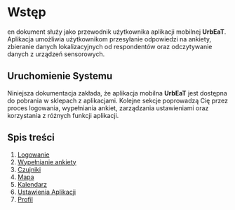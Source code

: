# Wstęp

en dokument służy jako przewodnik użytkownika aplikacji mobilnej **UrbEaT**. Aplikacja umożliwia użytkownikom przesyłanie odpowiedzi na ankiety, zbieranie danych lokalizacyjnych od respondentów oraz odczytywanie danych z urządzeń sensorowych.

## Uruchomienie Systemu
Niniejsza dokumentacja zakłada, że aplikacja mobilna **UrbEaT** jest dostępna do pobrania w sklepach z aplikacjami. Kolejne sekcje poprowadzą Cię przez proces logowania, wypełniania ankiet, zarządzania ustawieniami oraz korzystania z różnych funkcji aplikacji.

## Spis treści
1. [Logowanie](signing_in/signing_in.md)
2. [Wypełnianie ankiety](survey/survey.md)
3. [Czujniki](sensors/sensors.md)
4. [Mapa](map/map.md)
5. [Kalendarz](calendar/calendar.md)
6. [Ustawienia Aplikacji](app_settings/app_settings.md)
7. [Profil](profile/profile.md)